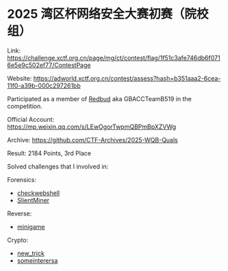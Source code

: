 # 2025 湾区杯网络安全大赛初赛（院校组）

Link: <https://challenge.xctf.org.cn/page/mg/ct/contest/flag/1f51c3afe746db6f0716e5e9c502ef77/ContestPage>

Website: <https://adworld.xctf.org.cn/contest/assess?hash=b351aaa2-6cea-11f0-a39b-000c297261bb>

Participated as a member of [Redbud](https://ctftime.org/team/20555) aka GBACCTeamB519 in the competition.

Official Account: <https://mp.weixin.qq.com/s/LEwOgorTwpmQBPmBpXZVWg>

Archive: <https://github.com/CTF-Archives/2025-WQB-Quals>

Result: 2184 Points, 3rd Place

Solved challenges that I involved in:

Forensics:

- [checkwebshell](./checkwebshell.md)
- [SlientMiner](./silentminer.md)

Reverse:

- [minigame](./minigame.md)

Crypto:

- [new_trick](./new-trick.md)
- [someinterersa](./someinterersa.md)
